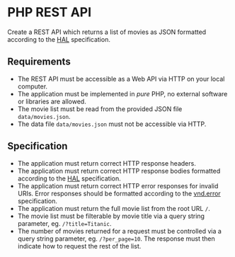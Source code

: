 PHP REST API
============

Create a REST API which returns a list of movies as JSON formatted according
to the [HAL](https://tools.ietf.org/html/draft-kelly-json-hal) specification.

Requirements
------------

  * The REST API must be accessible as a Web API via HTTP on your local
    computer.
  * The application must be implemented in _pure_ PHP, no external software or
    libraries are allowed.
  * The movie list must be read from the provided JSON file `data/movies.json`.
  * The data file `data/movies.json` must not be accessible via HTTP.

Specification
-------------

  * The application must return correct HTTP response headers.
  * The application must return correct HTTP response bodies formatted
    according to the [HAL](https://tools.ietf.org/html/draft-kelly-json-hal)
    specification.
  * The application must return correct HTTP error responses for invalid URIs.
    Error responses should be formatted according to the
    [vnd.error](https://github.com/blongden/vnd.error) specification.
  * The application must return the full movie list from the root URL `/`.
  * The movie list must be filterable by movie title via a query string
    parameter, eg. `/?title=Titanic`.
  * The number of movies returned for a request must be controlled via a query
    string parameter, eg. `/?per_page=10`. The response must then indicate
    how to request the rest of the list.
